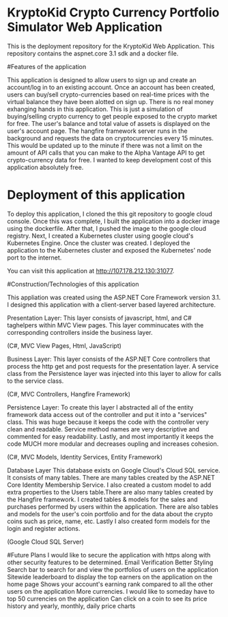 # KryptoKid Crypto Currency Portfolio Simulator Web Application

This is the deployment repository for the KryptoKid Web Application. This repository contains the aspnet.core 3.1 sdk and a docker file.


#Features of the application

This application is designed to allow users to sign up and create an account/log in to an existing account. Once an account has been created,
users can buy/sell crypto-currencies based on real-time prices with the virtual balance they have been alotted on sign up. There is no real 
money exhanging hands in this application. This is just a simulation of buying/selling crypto currency to get people exposed to the crypto market 
for free. The user's balance and total value of assets is displayed on the user's account page. The hangfire framework server runs in the background 
and requests the data on cryptocurrencies every 15 minutes. This would be updated up to the minute if there was not a limit on the amount of API calls 
that you can make to the Alpha Vantage API to get crypto-currency data for free. I wanted to keep development cost of this application absolutely free.


# Deployment of this application

To deploy this application, I cloned the this git repository to google cloud console. Once this was complete, I built the application into 
a docker image using the dockerfile. After that, I pushed the image to the google cloud registry. Next, I created a Kubernetes cluster 
using google cloud's Kubernetes Engine. Once the cluster was created. I deployed the application to the Kubernetes cluster and exposed the
Kubernetes' node port to the internet. 


You can visit this application at http://107.178.212.130:31077.


#Construction/Technologies of this application


This appliation was created using the ASP.NET Core Framework version 3.1. I designed this application with a client-server based 
layered architecture. 


Presentation Layer:
This layer consists of javascript, html, and C# taghelpers within MVC View pages. This layer comminucates with the corresponding 
controllers inside the business layer.

(C#, MVC View Pages, Html, JavaScript)


Business Layer:
This layer consists of the ASP.NET Core controllers that process the http get and post requests for the presentation layer. A service 
class from the Persistence layer was injected into this layer to allow for calls to the service class.

(C#, MVC Controllers, Hangfire Framework)


Persistence Layer:
To create this layer I abstracted all of the entity framework data access out of the controller and put it into a "services" class.
This was huge because it keeps the code with the controller very clean and readable. Service method names are very descriptive and 
commented for easy readability. Lastly, and most importantly it keeps the code MUCH more modular and decreases oupling and increases 
cohesion.

(C#, MVC Models, Identity Services, Entity Framework)


Database Layer
This database exists on Google Cloud's Cloud SQL service. It consists of many tables. There are many tables created by the ASP.NET Core Identity
Membership Service. I also created a custom model to add extra properties to the Users table.There are also many tables created by the Hangfire 
framework. I created tables & models for the sales and purchases performed by users within the application. There are also tables and models
for the user's coin portfolio and for the data about the crypto coins such as price, name, etc. Lastly I also created form models for the login and
register actions.

(Google Cloud SQL Server)


#Future Plans
I would like to secure the application with https along with other security features to be determined.
Email Verification
Better Styling
Search bar to search for and view the portfolios of users on the application
Sitewide leaderboard to display the top earners on the application on the home page
Shows your account's earning rank compared to all the other users on the application
More currencies. I would like to someday have to top 50 currencies on the application
Can click on a coin to see its price history and yearly, monthly, daily price charts

